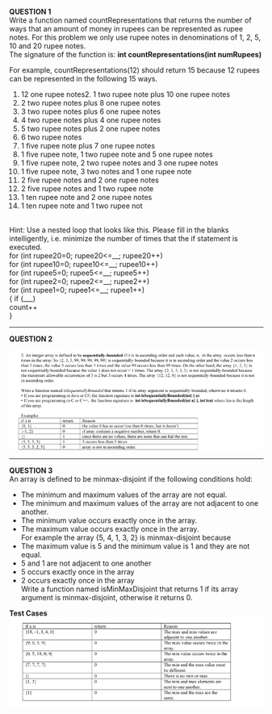 <b>QUESTION 1</b> <br>
Write a function named countRepresentations that returns the number of ways that an amount of money in rupees can be represented as rupee notes. For this problem we only use rupee notes in denominations of 1, 2, 5, 10 and 20 rupee notes. <br>
The signature of the function is:
<b>int countRepresentations(int numRupees)</b>

For example, countRepresentations(12) should return 15 because 12 rupees can be represented in the following 15 ways.
1. 12 one rupee notes2. 1 two rupee note plus 10 one rupee notes
3. 2 two rupee notes plus 8 one rupee notes
4. 3 two rupee notes plus 6 one rupee notes
5. 4 two rupee notes plus 4 one rupee notes
6. 5 two rupee notes plus 2 one rupee notes
7. 6 two rupee notes
8. 1 five rupee note plus 7 one rupee notes
9. 1 five rupee note, 1 two rupee note and 5 one rupee notes
10. 1 five rupee note, 2 two rupee notes and 3 one rupee notes
11. 1 five rupee note, 3 two notes and 1 one rupee note
12. 2 five rupee notes and 2 one rupee notes
13. 2 five rupee notes and 1 two rupee note
14. 1 ten rupee note and 2 one rupee notes
15. 1 ten rupee note and 1 two rupee not

<br>
Hint: Use a nested loop that looks like this. Please fill in the blanks intelligently, i.e. minimize the number of times that the if statement is executed. <br>
for (int rupee20=0; rupee20<=__; rupee20++)<br>
    for (int rupee10=0; rupee10<=__; rupee10++)<br>
        for (int rupee5=0; rupee5<=__; rupee5++)<br>
            for (int rupee2=0; rupee2<=__; rupee2++)<br>
                for (int rupee1=0; rupee1<=__; rupee1++)<br>
                        {
                            if (___)<br>
                            count++<br>
                        }

----------------------------------------------------------------------------------------------
<b>QUESTION 2</b> <br>

![Question 2](images/sequentiallyBound.png)

-----------------------------------------------------------------------------------------------
<b>QUESTION 3</b> <br>
An array is defined to be minmax-disjoint if the following conditions hold:
- The minimum and maximum values of the array are not equal.
- The minimum and maximum values of the array are not adjacent to one another.
- The minimum value occurs exactly once in the array.
- The maximum value occurs exactly once in the array. <br>
For example the array {5, 4, 1, 3, 2} is minmax-disjoint because
- The maximum value is 5 and the minimum value is 1 and they are not equal.
- 5 and 1 are not adjacent to one another
- 5 occurs exactly once in the array
- 2 occurs exactly once in the array <br>
Write a function named isMinMaxDisjoint that returns 1 if its array argument is minmax-disjoint, otherwise it returns 0. <br>

<b>Test Cases</b> <br>
![Question 3](images/minmaxDisjoint.png)

